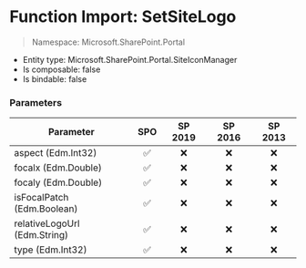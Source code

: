 # Function Import: SetSiteLogo

> Namespace: Microsoft.SharePoint.Portal

- Entity type: Microsoft.SharePoint.Portal.SiteIconManager
- Is composable: false
- Is bindable: false

### Parameters

Parameter | SPO | SP 2019 | SP 2016 | SP 2013
----------|:---:|:-------:|:-------:|:-------:
aspect (Edm.Int32) | ✅ | ❌ | ❌ | ❌
focalx (Edm.Double) | ✅ | ❌ | ❌ | ❌
focaly (Edm.Double) | ✅ | ❌ | ❌ | ❌
isFocalPatch (Edm.Boolean) | ✅ | ❌ | ❌ | ❌
relativeLogoUrl (Edm.String) | ✅ | ❌ | ❌ | ❌
type (Edm.Int32) | ✅ | ❌ | ❌ | ❌